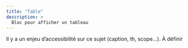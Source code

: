 ```yaml
---
title: "Table"
description: >
  Bloc pour afficher un tableau
---
```


Il y a un enjeu d’accessibilité sur ce sujet (caption, th, scope…). À définir
